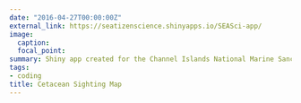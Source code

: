 ```yaml
---
date: "2016-04-27T00:00:00Z"
external_link: https://seatizenscience.shinyapps.io/SEASci-app/
image:
  caption: 
  focal_point: 
summary: Shiny app created for the Channel Islands National Marine Sanctuary (CINMS)
tags:
- coding
title: Cetacean Sighting Map
---
```


